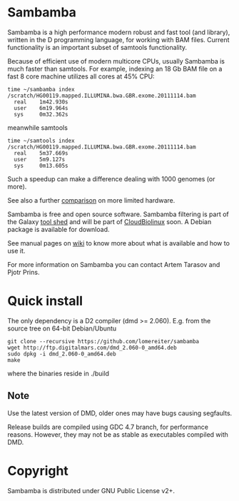 # Sambamba

Sambamba is a high performance modern robust and fast tool (and
library), written in the D programming language, for working
with BAM files.  Current functionality is an important subset of
samtools functionality. 

Because of efficient use of modern multicore CPUs, usually Sambamba is much faster
than samtools. For example, indexing an 18 Gb BAM file on a fast 8 core
machine utilizes all cores at 45% CPU:

    time ~/sambamba index /scratch/HG00119.mapped.ILLUMINA.bwa.GBR.exome.20111114.bam            
      real    1m42.930s
      user    6m19.964s
      sys     0m32.362s

meanwhile samtools

    time ~/samtools index /scratch/HG00119.mapped.ILLUMINA.bwa.GBR.exome.20111114.bam 
      real    5m37.669s
      user    5m9.127s
      sys     0m13.605s

Such a speedup can make a difference dealing with 1000 genomes (or more).

See also a further
[comparison](https://github.com/lomereiter/sambamba/wiki/Comparison-with-samtools)
on more limited hardware.

Sambamba is free and open source software. Sambamba filtering is part of the Galaxy [tool
shed](http://toolshed.g2.bx.psu.edu/repos/lomereiter/sambamba_filter)
and will be part of [CloudBiolinux](http://cloudbiolinux.org/) soon.
A Debian package is available for download.

See manual pages on [wiki](https://github.com/lomereiter/sambamba/wiki) to know more about 
what is available and how to use it.

For more information on Sambamba you can contact Artem Tarasov and Pjotr Prins.

# Quick install

The only dependency is a D2 compiler (dmd >= 2.060). E.g. from the source
tree on 64-bit Debian/Ubuntu

    git clone --recursive https://github.com/lomereiter/sambamba
    wget http://ftp.digitalmars.com/dmd_2.060-0_amd64.deb
    sudo dpkg -i dmd_2.060-0_amd64.deb
    make

where the binaries reside in ./build

## Note

Use the latest version of DMD, older ones may have bugs causing segfaults.

Release builds are compiled using GDC 4.7 branch, for performance reasons.
However, they may not be as stable as executables compiled with DMD.

# Copyright

Sambamba is distributed under GNU Public License v2+.
